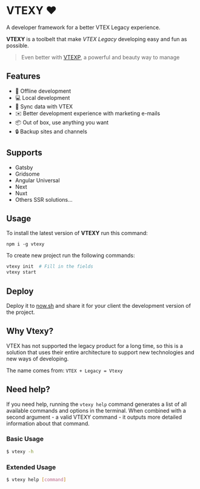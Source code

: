 # VTEXY ❤️

A developer framework for a better VTEX Legacy experience.

**VTEXY** is a toolbelt that make _VTEX Legacy_ developing easy and fun as possible.

> Even better with [VTEXP](https://github.com/ganobrega/vtexp/), a powerful and beauty way to manage

## Features

- 📴 Offline development
- 💻 Local development
- 📡 Sync data with VTEX
- ✉️ Better development experience with marketing e-mails
- 📦 Out of box, use anything you want
- 🔒 Backup sites and channels

## Supports

- Gatsby
- Gridsome
- Angular Universal
- Next
- Nuxt
- Others SSR solutions...

## Usage

To install the latest version of **VTEXY** run this command:

`npm i -g vtexy`

To create new project run the following commands:

```bash
vtexy init  # Fill in the fields
vtexy start
```

## Deploy

Deploy it to [now.sh](https://now.sh) and share it for your client the development version of the project.

## Why Vtexy?

VTEX has not supported the legacy product for a long time, so this is a solution that uses their entire architecture to support new technologies and new ways of developing.

The name comes from: `VTEX + Legacy = Vtexy`

## Need help?

If you need help, running the `vtexy help` command generates a list of all available commands and options in the terminal. When combined with a second argument - a valid VTEXY command - it outputs more detailed information about that command.

### Basic Usage

```bash
$ vtexy -h
```

### Extended Usage

```bash
$ vtexy help [command]
```
